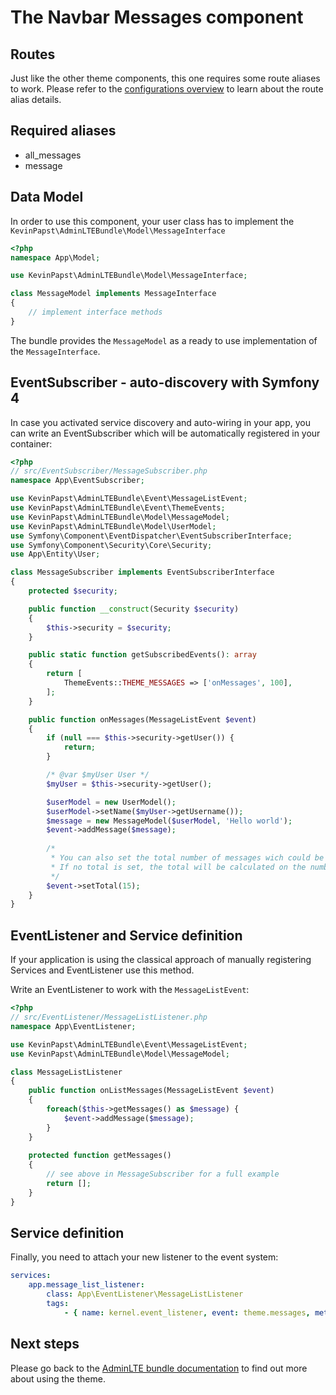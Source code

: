 # The Navbar Messages component

## Routes

Just like the other theme components, this one requires some route aliases to work. 
Please refer to the [configurations overview](configurations.md) to learn about the route alias details. 

## Required aliases

* all_messages
* message

## Data Model

In order to use this component, your user class has to implement the `KevinPapst\AdminLTEBundle\Model\MessageInterface`
```php
<?php
namespace App\Model;

use KevinPapst\AdminLTEBundle\Model\MessageInterface;

class MessageModel implements MessageInterface 
{
    // implement interface methods
}
```

The bundle provides the `MessageModel` as a ready to use implementation of the `MessageInterface`. 


## EventSubscriber - auto-discovery with Symfony 4

In case you activated service discovery and auto-wiring in your app, you can write an EventSubscriber which will 
be automatically registered in your container:


```php
<?php
// src/EventSubscriber/MessageSubscriber.php
namespace App\EventSubscriber;

use KevinPapst\AdminLTEBundle\Event\MessageListEvent;
use KevinPapst\AdminLTEBundle\Event\ThemeEvents;
use KevinPapst\AdminLTEBundle\Model\MessageModel;
use KevinPapst\AdminLTEBundle\Model\UserModel;
use Symfony\Component\EventDispatcher\EventSubscriberInterface;
use Symfony\Component\Security\Core\Security;
use App\Entity\User;

class MessageSubscriber implements EventSubscriberInterface
{
    protected $security;

    public function __construct(Security $security)
    {
        $this->security = $security;
    }

    public static function getSubscribedEvents(): array
    {
        return [
            ThemeEvents::THEME_MESSAGES => ['onMessages', 100],
        ];
    }

    public function onMessages(MessageListEvent $event)
    {
        if (null === $this->security->getUser()) {
            return;
        }

        /* @var $myUser User */
        $myUser = $this->security->getUser();

        $userModel = new UserModel();
        $userModel->setName($myUser->getUsername());
        $message = new MessageModel($userModel, 'Hello world');
        $event->addMessage($message);
        
        /*
         * You can also set the total number of messages wich could be different from those displayed in the navbar
         * If no total is set, the total will be calculated on the number of messages added to the event
         */ 
        $event->setTotal(15);
    }
}
```

## EventListener and Service definition    

If your application is using the classical approach of manually registering Services and EventListener use this method.

Write an EventListener to work with the `MessageListEvent`:

```php
<?php
// src/EventListener/MessageListListener.php
namespace App\EventListener;

use KevinPapst\AdminLTEBundle\Event\MessageListEvent;
use KevinPapst\AdminLTEBundle\Model\MessageModel;

class MessageListListener
{
    public function onListMessages(MessageListEvent $event)
    {
        foreach($this->getMessages() as $message) {
            $event->addMessage($message);
        }
    }
    
    protected function getMessages()
    {
        // see above in MessageSubscriber for a full example
        return [];
    }
}
```

## Service definition

Finally, you need to attach your new listener to the event system:
```yaml
services:
    app.message_list_listener:
        class: App\EventListener\MessageListListener
        tags:
            - { name: kernel.event_listener, event: theme.messages, method: onListMessages }
```

## Next steps

Please go back to the [AdminLTE bundle documentation](README.md) to find out more about using the theme.
